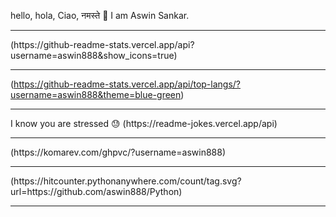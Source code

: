 hello, hola, Ciao, नमस्ते 🙏 I am Aswin Sankar.
<br/>
<hr/>
(https://github-readme-stats.vercel.app/api?username=aswin888&show_icons=true)
<hr/>

(https://github-readme-stats.vercel.app/api/top-langs/?username=aswin888&theme=blue-green)
<hr/>
I know you are stressed 😓
(https://readme-jokes.vercel.app/api)
<hr/>
(https://komarev.com/ghpvc/?username=aswin888)
<hr/>
(https://hitcounter.pythonanywhere.com/count/tag.svg?url=https://github.com/aswin888/Python)
<hr/>
